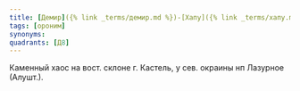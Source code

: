 ```yaml
---
title: [Демир]({% link _terms/демир.md %})-[Хапу]({% link _terms/хапу.md %}) I
tags: [ороним]
synonyms:
quadrants: [Д8]
---
```


Каменный хаос на вост. склоне г. Кастель, у сев. окраины нп Лазурное (Алушт.).
